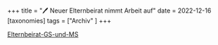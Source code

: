 +++
title = "🖊️ Neuer Elternbeirat nimmt Arbeit auf"
date = 2022-12-16
[taxonomies]
tags = ["Archiv" ]
+++

[Elternbeirat-GS-und-MS](https://volksschule-partenkirchen.de/wp-content/uploads/Elternbeirat-GS-und-MS.pdf)
